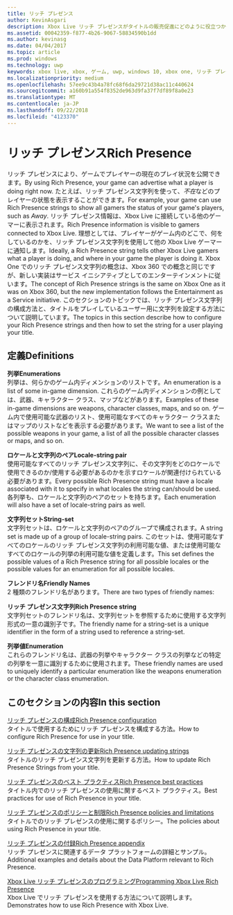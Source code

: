 ```yaml
---
title: リッチ プレゼンス
author: KevinAsgari
description: Xbox Live リッチ プレゼンスがタイトルの販売促進にどのように役立つかついて説明します。
ms.assetid: 00042359-f877-4b26-9067-58834590b1dd
ms.author: kevinasg
ms.date: 04/04/2017
ms.topic: article
ms.prod: windows
ms.technology: uwp
keywords: xbox live, xbox, ゲーム, uwp, windows 10, xbox one, リッチ プレゼンス
ms.localizationpriority: medium
ms.openlocfilehash: 57ee9c43b4a78fc68f6da29721d38ac11c440624
ms.sourcegitcommit: a160b91a554f8352de963d9fa37f7df89f8a0e23
ms.translationtype: MT
ms.contentlocale: ja-JP
ms.lasthandoff: 09/22/2018
ms.locfileid: "4123370"
---
```

# <a name="rich-presence"></a><span data-ttu-id="b80f6-104">リッチ プレゼンス</span><span class="sxs-lookup"><span data-stu-id="b80f6-104">Rich Presence</span></span>

<span data-ttu-id="b80f6-105">リッチ プレゼンスにより、ゲームでプレイヤーの現在のプレイ状況を公開できます。</span><span class="sxs-lookup"><span data-stu-id="b80f6-105">By using Rich Presence, your game can advertise what a player is doing right now.</span></span> <span data-ttu-id="b80f6-106">たとえば、リッチ プレゼンス文字列を使って、*不在*などのプレイヤーの状態を表示することができます。</span><span class="sxs-lookup"><span data-stu-id="b80f6-106">For example, your game can use Rich Presence strings to show all gamers the status of your game's players, such as *Away*.</span></span> <span data-ttu-id="b80f6-107">リッチ プレゼンス情報は、Xbox Live に接続している他のゲーマーに表示されます。</span><span class="sxs-lookup"><span data-stu-id="b80f6-107">Rich Presence information is visible to gamers connected to Xbox Live.</span></span> <span data-ttu-id="b80f6-108">理想としては、プレイヤーがゲーム内のどこで、何をしているのかを、リッチ プレゼンス文字列を使用して他の Xbox Live ゲーマーに通知します。</span><span class="sxs-lookup"><span data-stu-id="b80f6-108">Ideally, a Rich Presence string tells other Xbox Live gamers what a player is doing, and where in your game the player is doing it.</span></span> <span data-ttu-id="b80f6-109">Xbox One でのリッチ プレゼンス文字列の概念は、Xbox 360 での概念と同じですが、新しい実装はサービス イニシアティブとしてのエンターテインメントに従います。</span><span class="sxs-lookup"><span data-stu-id="b80f6-109">The concept of Rich Presence strings is the same on Xbox One as it was on Xbox 360, but the new implementation follows the Entertainment as a Service initiative.</span></span> <span data-ttu-id="b80f6-110">このセクションのトピックでは、リッチ プレゼンス文字列の構成方法と、タイトルをプレイしているユーザー用に文字列を設定する方法について説明しています。</span><span class="sxs-lookup"><span data-stu-id="b80f6-110">The topics in this section describe how to configure your Rich Presence strings and then how to set the string for a user playing your title.</span></span>


## <a name="definitions"></a><span data-ttu-id="b80f6-111">定義</span><span class="sxs-lookup"><span data-stu-id="b80f6-111">Definitions</span></span>

**<span data-ttu-id="b80f6-112">列挙</span><span class="sxs-lookup"><span data-stu-id="b80f6-112">Enumerations</span></span>**  
<span data-ttu-id="b80f6-113">列挙は、何らかのゲーム内ディメンションのリストです。</span><span class="sxs-lookup"><span data-stu-id="b80f6-113">An enumeration is a list of some in-game dimension.</span></span> <span data-ttu-id="b80f6-114">これらのゲーム内ディメンションの例としては、武器、キャラクター クラス、マップなどがあります。</span><span class="sxs-lookup"><span data-stu-id="b80f6-114">Examples of these in-game dimensions are weapons, character classes, maps, and so on.</span></span> <span data-ttu-id="b80f6-115">ゲーム内で使用可能な武器のリスト、使用可能なすべてのキャラクター クラスまたはマップのリストなどを表示する必要があります。</span><span class="sxs-lookup"><span data-stu-id="b80f6-115">We want to see a list of the possible weapons in your game, a list of all the possible character classes or maps, and so on.</span></span>

**<span data-ttu-id="b80f6-116">ロケールと文字列のペア</span><span class="sxs-lookup"><span data-stu-id="b80f6-116">Locale-string pair</span></span>**  
<span data-ttu-id="b80f6-117">使用可能なすべてのリッチ プレゼンス文字列に、その文字列をどのロケールで使用できるのか/使用する必要があるのかを示すロケールが関連付けられている必要があります。</span><span class="sxs-lookup"><span data-stu-id="b80f6-117">Every possible Rich Presence string must have a locale associated with it to specify in what locales the string can/should be used.</span></span> <span data-ttu-id="b80f6-118">各列挙も、ロケールと文字列のペアのセットを持ちます。</span><span class="sxs-lookup"><span data-stu-id="b80f6-118">Each enumeration will also have a set of locale-string pairs as well.</span></span>

**<span data-ttu-id="b80f6-119">文字列セット</span><span class="sxs-lookup"><span data-stu-id="b80f6-119">String-set</span></span>**  
<span data-ttu-id="b80f6-120">文字列セットは、ロケールと文字列のペアのグループで構成されます。</span><span class="sxs-lookup"><span data-stu-id="b80f6-120">A string set is made up of a group of locale-string pairs.</span></span> <span data-ttu-id="b80f6-121">このセットは、使用可能なすべてのロケールのリッチ プレゼンス文字列の利用可能な値、または使用可能なすべてのロケールの列挙の利用可能な値を定義します。</span><span class="sxs-lookup"><span data-stu-id="b80f6-121">This set defines the possible values of a Rich Presence string for all possible locales or the possible values for an enumeration for all possible locales.</span></span>

**<span data-ttu-id="b80f6-122">フレンドリ名</span><span class="sxs-lookup"><span data-stu-id="b80f6-122">Friendly Names</span></span>**  
<span data-ttu-id="b80f6-123">2 種類のフレンドリ名があります。</span><span class="sxs-lookup"><span data-stu-id="b80f6-123">There are two types of friendly names:</span></span>

**<span data-ttu-id="b80f6-124">リッチ プレゼンス文字列</span><span class="sxs-lookup"><span data-stu-id="b80f6-124">Rich Presence string</span></span>**  
<span data-ttu-id="b80f6-125">文字列セットのフレンドリ名は、文字列セットを参照するために使用する文字列形式の一意の識別子です。</span><span class="sxs-lookup"><span data-stu-id="b80f6-125">The friendly name for a string-set is a unique identifier in the form of a string used to reference a string-set.</span></span>

**<span data-ttu-id="b80f6-126">列挙値</span><span class="sxs-lookup"><span data-stu-id="b80f6-126">Enumeration</span></span>**  
<span data-ttu-id="b80f6-127">これらのフレンドリ名は、武器の列挙やキャラクター クラスの列挙などの特定の列挙を一意に識別するために使用されます。</span><span class="sxs-lookup"><span data-stu-id="b80f6-127">These friendly names are used to uniquely identify a particular enumeration like the weapons enumeration or the character class enumeration.</span></span>


## <a name="in-this-section"></a><span data-ttu-id="b80f6-128">このセクションの内容</span><span class="sxs-lookup"><span data-stu-id="b80f6-128">In this section</span></span>

[<span data-ttu-id="b80f6-129">リッチ プレゼンスの構成</span><span class="sxs-lookup"><span data-stu-id="b80f6-129">Rich Presence configuration</span></span>](rich-presence-strings-configuration.md)  
<span data-ttu-id="b80f6-130">タイトルで使用するためにリッチ プレゼンスを構成する方法。</span><span class="sxs-lookup"><span data-stu-id="b80f6-130">How to configure Rich Presence for use in your title.</span></span>

[<span data-ttu-id="b80f6-131">リッチ プレゼンスの文字列の更新</span><span class="sxs-lookup"><span data-stu-id="b80f6-131">Rich Presence updating strings</span></span>](rich-presence-strings-updating-strings.md)  
<span data-ttu-id="b80f6-132">タイトルのリッチ プレゼンス文字列を更新する方法。</span><span class="sxs-lookup"><span data-stu-id="b80f6-132">How to update Rich Presence Strings from your title.</span></span>

[<span data-ttu-id="b80f6-133">リッチ プレゼンスのベスト プラクティス</span><span class="sxs-lookup"><span data-stu-id="b80f6-133">Rich Presence best practices</span></span>](rich-presence-strings-best-practices.md)  
<span data-ttu-id="b80f6-134">タイトル内でのリッチ プレゼンスの使用に関するベスト プラクティス。</span><span class="sxs-lookup"><span data-stu-id="b80f6-134">Best practices for use of Rich Presence in your title.</span></span>

[<span data-ttu-id="b80f6-135">リッチ プレゼンスのポリシーと制限</span><span class="sxs-lookup"><span data-stu-id="b80f6-135">Rich Presence policies and limitations</span></span>](rich-presence-strings-policies-and-limitations.md)  
<span data-ttu-id="b80f6-136">タイトルでのリッチ プレゼンスの使用に関するポリシー。</span><span class="sxs-lookup"><span data-stu-id="b80f6-136">The policies about using Rich Presence in your title.</span></span>

[<span data-ttu-id="b80f6-137">リッチ プレゼンスの付録</span><span class="sxs-lookup"><span data-stu-id="b80f6-137">Rich Presence appendix</span></span>](rich-presence-strings-appendix.md)  
<span data-ttu-id="b80f6-138">リッチ プレゼンスに関連するデータ プラットフォームの詳細とサンプル。</span><span class="sxs-lookup"><span data-stu-id="b80f6-138">Additional examples and details about the Data Platform relevant to Rich Presence.</span></span>

[<span data-ttu-id="b80f6-139">Xbox Live リッチ プレゼンスのプログラミング</span><span class="sxs-lookup"><span data-stu-id="b80f6-139">Programming Xbox Live Rich Presence</span></span>](programming-rich-presence.md)  
<span data-ttu-id="b80f6-140">Xbox Live でリッチ プレゼンスを使用する方法について説明します。</span><span class="sxs-lookup"><span data-stu-id="b80f6-140">Demonstrates how to use Rich Presence with Xbox Live.</span></span>
